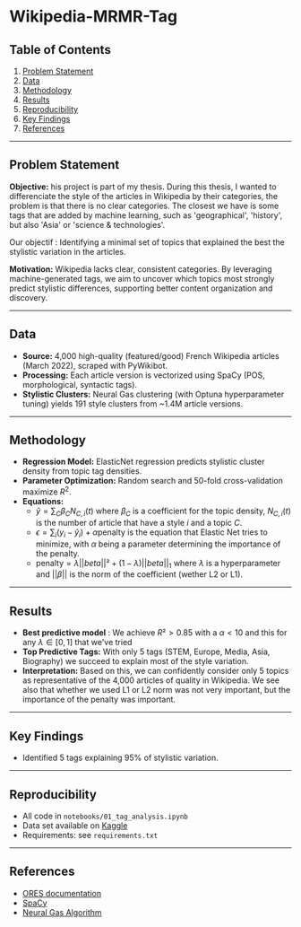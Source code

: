 # Wikipedia-MRMR-Tag

## Table of Contents
1. [Problem Statement](#problem-statement)
2. [Data](#data)
3. [Methodology](#methodology)
4. [Results](#results)
5. [Reproducibility](#reproducibility)
6. [Key Findings](#key-findings)
7. [References](#references)

---

## Problem Statement

**Objective:** his project is part of my thesis. During this thesis, I wanted to differenciate the style of the articles in Wikipedia by their categories, the problem is that there is no clear categories. The closest we have is some tags that are added by machine learning, such as 'geographical', 'history', but also 'Asia' or 'science & technologies'. 

Our objectif : Identifying a minimal set of topics that explained the best the stylistic variation in the articles.

**Motivation:** Wikipedia lacks clear, consistent categories. By leveraging machine-generated tags, we aim to uncover which topics most strongly predict stylistic differences, supporting better content organization and discovery.

---

## Data

- **Source:** 4,000 high-quality (featured/good) French Wikipedia articles (March 2022), scraped with PyWikibot.
- **Processing:** Each article version is vectorized using SpaCy (POS, morphological, syntactic tags).
- **Stylistic Clusters:** Neural Gas clustering (with Optuna hyperparameter tuning) yields 191 style clusters from ~1.4M article versions.

---

## Methodology

- **Regression Model:** ElasticNet regression predicts stylistic cluster density from topic tag densities.
- **Parameter Optimization:** Random search and 50-fold cross-validation maximize $R^2$.
- **Equations:**
  - $\hat{y} = \sum_C \beta_C N_{C,i}(t)$ where $\beta_C$ is a coefficient for the topic density, $N_{C,i}(t)$ is the number of article that have a style $i$ and a topic $C$.
  - $\epsilon = \sum_i (y_i - \hat{y}_i) + \alpha \text{penalty}$ is the equation that Elastic Net tries to minimize, with $\alpha$ being a parameter determining the importance of the penalty.
  - $\text{penalty} = \lambda ||beta||² + (1-\lambda) ||beta||_1$ where $\lambda$ is a hyperparameter and $||\beta||$ is the norm of the coefficient (wether L2 or L1). 

---

## Results


- **Best predictive model** : We achieve $R² > 0.85$ with a $\alpha < 10$ and this for any $\lambda \in [0,1]$ that we've tried
- **Top Predictive Tags:** With only 5 tags (STEM, Europe, Media, Asia, Biography) we succeed to explain most of the style variation.  
- **Interpretation:** Based on this, we can confidently consider only 5 topics as representative of the 4,000 articles of quality in Wikipedia. We see also that whether we used L1 or L2 norm was not very important, but the importance of the penalty was important.

---

## Key Findings

- Identified 5 tags explaining 95% of stylistic variation.

---

## Reproducibility

- All code in `notebooks/01_tag_analysis.ipynb`
- Data set available on [Kaggle](https://www.kaggle.com/datasets/jeanbaptistechaudron/stylistically-encoded-wikipedia-articles)
- Requirements: see `requirements.txt`

---

## References

- [ORES documentation](https://www.mediawiki.org/wiki/ORES/Articletopic#Taxonomy)
- [SpaCy](https://github.com/explosion/spacy-models/releases/tag/fr_core_news_lg-3.8.0)
- [Neural Gas Algorithm](link)
